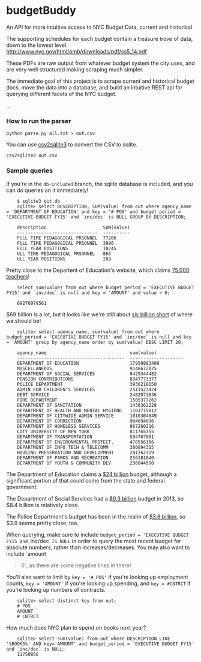 budgetBuddy
===========

An API for more intuitive access to NYC Budget Data, current and historical

The supporting schedules for each budget contain a treasure trove of data, down to the lowest level.  http://www.nyc.gov/html/omb/downloads/pdf/ss5_14.pdf

These PDFs are raw output from whatever budget system the city uses, and are very well structured making scraping much simpler.

The immediate goal of this project is to scrape current and historical budget docs, move the data into a database, and build an intuitive REST api for querying different facets of the NYC budget.

...

### How to run the parser

`python parse.py all.txt > out.csv`

You can use [csv2sqlite3](https://github.com/talos/csv2sqlite3) to convert the
CSV to sqlite.

`csv2sqlite3 out.csv`

### Sample queries

If you're in the `db-included` branch, the sqlite database is included, and you
can do queries on it immediately!

```
    $ sqlite3 out.db
    sqlite> select DESCRIPTION, SUM(value) from out where agency_name = 'DEPARTMENT OF EDUCATION' and key = '# POS' and budget_period = 'EXECUTIVE BUDGET FY15' and `inc/dec` is NULL GROUP BY DESCRIPTION;

    description                     SUM(value)
    ------------------------------  ----------
    FULL TIME PEDAGOGICAL PRSONNEL  77206
    FULL TIME PEDAGOGICAL PRSONNEL  3990
    FULL YEAR POSITIONS             10245
    ULL TIME PEDAGOGICAL PRSONNEL   865
    ULL YEAR POSITIONS              203
```

Pretty close to the Departent of Education's website, which claims [75,000
teachers](http://schools.nyc.gov/AboutUs/default.htm)!

```
    select sum(value) from out where budget_period = 'EXECUTIVE BUDGET FY15' and `inc/dec` is null and key = 'AMOUNT' and value > 0;

    69276079561
```

$69 billion is a lot, but it looks like we're still about [six billion
short](http://www.therepublic.com/view/story/fdb1b34d1c6943d4bfcce37b63fb5491/US--NYC-Budget)
of where we should be!


```
    sqlite> select agency_name, sum(value) from out where budget_period = 'EXECUTIVE BUDGET FY15' and `inc/dec` is null and key = 'AMOUNT' group by agency_name order by sum(value) DESC LIMIT 20;

    agency_name                               sum(value)
    ----------------------------------------  --------------------
    DEPARTMENT OF EDUCATION                   17950883486
    MISCELLANEOUS                             9146672075
    DEPARTMENT OF SOCIAL SERVICES             8429344482
    PENSION CONTRIBUTIONS                     8347773377
    POLICE DEPARTMENT                         3936210150
    ADMIN FOR CHILDREN'S SERVICES             2511523424
    DEBT SERVICE                              2482073836
    FIRE DEPARTMENT                           1505377262
    DEPARTMENT OF SANITATION                  1438362228
    DEPARTMENT OF HEALTH AND MENTAL HYGIENE   1103715812
    DEPARTMENT OF CITYWIDE ADMIN SERVICE      1010304949
    DEPARTMENT OF CORRECTION                  904694696
    DEPARTMENT OF HOMELESS SERVICES           867260216
    CITY UNIVERSITY OF NEW YORK               811765755
    DEPARTMENT OF TRANSPORTATION              594767881
    DEPARTMENT OF ENVIRONMENTAL PROTECT.      470556356
    DEPARTMENT OF INFO TECH & TELECOMM        380894315
    HOUSING PRESERVATION AND DEVELOPMENT      281762329
    DEPARTMENT OF PARKS AND RECREATION        256381840
    DEPARTMENT OF YOUTH & COMMUNITY DEV       236044590
```

The Department of Education claims a [$24 billion](http://schools.nyc.gov/AboutUs/default.htm)
budget, although a significant portion of that could come from the state and
federal government.

The Department of Social Services had a [$9.3
billion](https://en.wikipedia.org/wiki/New_York_City_Human_Resources_Administration)
budget in 2013, so $8.4 billion is relatively close.

The Police Department's budget has been in the realm of [$3.6
billion](https://en.wikipedia.org/wiki/NYPD), so $3.9 seems pretty close, too.

When querying, make sure to include `budget_period = 'EXECUTIVE BUDGET FY15 and
`inc/dec` IS NULL` in order to query the most recent budget for absolute
numbers, rather than increases/decreases.  You may also want to include `amount 
> 0`, as there are some negative lines in there!

You'll also want to limit by `key = '# POS'` if you're looking up employment
counts, `key = 'AMOUNT'` if you're looking up spending, and `key = #CNTRCT`
if you're looking up numbers of contracts.

```
    sqlite> select distinct key from out;
    # POS
    AMOUNT
    # CNTRCT
```

How much does NYC plan to spend on books next year?

```
    sqlite> select sum(value) from out where DESCRIPTION LIKE '%BOOKS%' AND key='AMOUNT' and budget_period = 'EXECUTIVE BUDGET FY15' and `inc/dec` is NULL;
    11750856
```
